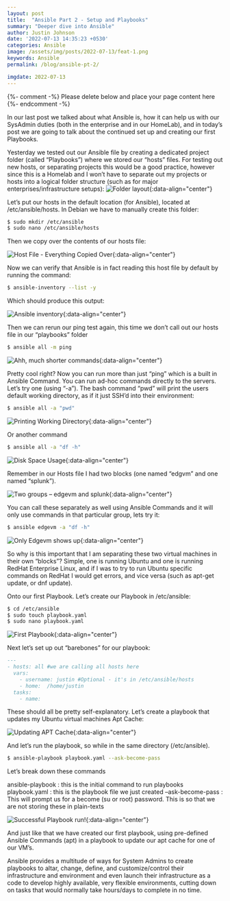 ```yaml
---
layout: post
title:  "Ansible Part 2 - Setup and Playbooks"
summary: "Deeper dive into Ansible"
author: Justin Johnson
date: '2022-07-13 14:35:23 +0530'
categories: Ansible
image: /assets/img/posts/2022-07-13/feat-1.png
keywords: Ansible
permalink: /blog/ansible-pt-2/

imgdate: 2022-07-13
---
```


{%- comment -%} Please delete below and place your page content here {%- endcomment -%}

In our last post we talked about what Ansible is, how it can help us with our SysAdmin duties (both in the enterprise and in our HomeLab), and in today’s post we are going to talk about the continued set up and creating our first Playbooks.

Yesterday we tested out our Ansible file by creating a dedicated project folder (called “Playbooks”) where we stored our “hosts” files. For testing out new hosts, or separating projects this would be a good practice, however since this is a Homelab and I won’t have to separate out my projects or hosts into a logical folder structure (such as for major enterprises/infrastructure setups):
![Folder layout](/assets/img/posts/{{page.imgdate}}/2.png){:data-align="center"}

Let’s put our hosts in the default location (for Ansible), located at /etc/ansible/hosts. In Debian we have to manually create this folder:

```bash
$ sudo mkdir /etc/ansible
$ sudo nano /etc/ansible/hosts
```

Then we copy over the contents of our hosts file:

![Host File - Everything Copied Over](/assets/img/posts/{{page.imgdate}}/3.png){:data-align="center"}

Now we can verify that Ansible is in fact reading this host file by default by running the command:

```bash
$ ansible-inventory --list -y
```

Which should produce this output:

![Ansible inventory](/assets/img/posts/{{page.imgdate}}/4.png){:data-align="center"}

Then we can rerun our ping test again, this time we don’t call out our hosts file in our “playbooks” folder

```bash
$ ansible all -m ping
```

![Ahh, much shorter commands](/assets/img/posts/{{page.imgdate}}/5.png){:data-align="center"}

Pretty cool right? Now you can run more than just “ping” which is a built in Ansible Command. You can run ad-hoc commands directly to the servers. Let’s try one (using “-a”). The bash command “pwd” will print the users default working directory, as if it just SSH’d into their environment:

```bash
$ ansible all -a "pwd"
```

![Printing Working Directory](/assets/img/posts/{{page.imgdate}}/6.png){:data-align="center"}

Or another command

```bash
$ ansible all -a "df -h"
```

![Disk Space Usage](/assets/img/posts/{{page.imgdate}}/7.png){:data-align="center"}

Remember in our Hosts file I had two blocks (one named “edgvm” and one named “splunk”).

![Two groups – edgevm and splunk](/assets/img/posts/{{page.imgdate}}/8.png){:data-align="center"}

You can call these separately as well using Ansible Commands and it will only use commands in that particular group, lets try it:

```bash
$ ansible edgevm -a "df -h"
```

![Only Edgevm shows up](/assets/img/posts/{{page.imgdate}}/9.png){:data-align="center"}

So why is this important that I am separating these two virtual machines in their own “blocks”? Simple, one is running Ubuntu and one is running RedHat Enterprise Linux, and if I was to try to run Ubuntu specific commands on RedHat I would get errors, and vice versa (such as apt-get update, or dnf update).

Onto our first Playbook. Let’s create our Playbook in /etc/ansible:

```bash
$ cd /etc/ansible
$ sudo touch playbook.yaml
$ sudo nano playbook.yaml
```

![First Playbook](/assets/img/posts/{{page.imgdate}}/10.png){:data-align="center"}

Next let’s set up out “barebones” for our playbook:

```md
---
- hosts: all #we are calling all hosts here
  vars:
    - username: justin #Optional - it's in /etc/ansible/hosts
    - home:  /home/justin 
  tasks:
    - name: 
```

These should all be pretty self-explanatory. Let’s create a playbook that updates my Ubuntu virtual machines Apt Cache:

![Updating APT Cache](/assets/img/posts/{{page.imgdate}}/11.png){:data-align="center"}

And let’s run the playbook, so while in the same directory (/etc/ansible).

```bash
$ ansible-playbook playbook.yaml --ask-become-pass
```

Let’s break down these commands

ansible-playbook : this is the initial command to run playbooks
playbook.yaml : this is the playbook file we just created
–ask-become-pass : This will prompt us for a become (su or root) password. This is so that we are not storing these in plain-texts

![Successful Playbook run!](/assets/img/posts/{{page.imgdate}}/12.png){:data-align="center"}

And just like that we have created our first playbook, using pre-defined Ansible Commands (apt) in a playbook to update our apt cache for one of our VM’s.

Ansible provides a multitude of ways for System Admins to create playbooks to altar, change, define, and customize/control their infrastructure and environment and even launch their infrastructure as a code to develop highly available, very flexible environments, cutting down on tasks that would normally take hours/days to complete in no time.


